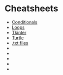 
# Cheatsheets
- [Conditionals](./conditionals.py)
- [Loops](./loops.py)
- [Tkinter](./tkinter.py)
- [Turtle](./turtlemodule.py)
- [.txt files](./txtfiles.py)
- []()
- []()
- []()
- []()
- []()